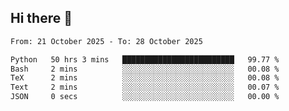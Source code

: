 ## Hi there 👋

<!--
**Bojupi/Bojupi** is a ✨ _special_ ✨ repository because its `README.md` (this file) appears on your GitHub profile.

Here are some ideas to get you started:

- 🔭 I’m currently working on ...
- 🌱 I’m currently learning ...
- 👯 I’m looking to collaborate on ...
- 🤔 I’m looking for help with ...
- 💬 Ask me about ...
- 📫 How to reach me: ...
- 😄 Pronouns: ...
- ⚡ Fun fact: ...
-->

<!--START_SECTION:waka-->

```txt
From: 21 October 2025 - To: 28 October 2025

Python   50 hrs 3 mins   █████████████████████████   99.77 %
Bash     2 mins          ░░░░░░░░░░░░░░░░░░░░░░░░░   00.08 %
TeX      2 mins          ░░░░░░░░░░░░░░░░░░░░░░░░░   00.08 %
Text     2 mins          ░░░░░░░░░░░░░░░░░░░░░░░░░   00.07 %
JSON     0 secs          ░░░░░░░░░░░░░░░░░░░░░░░░░   00.00 %
```

<!--END_SECTION:waka-->
